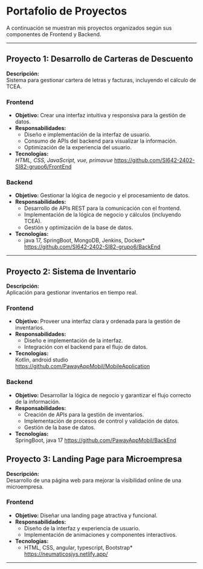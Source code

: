 # Portafolio de Proyectos

A continuación se muestran mis proyectos organizados según sus componentes de Frontend y Backend.

---

## Proyecto 1: Desarrollo de Carteras de Descuento

**Descripción:**  
Sistema para gestionar cartera de letras y facturas, incluyendo el cálculo de TCEA.

### Frontend
- **Objetivo:** Crear una interfaz intuitiva y responsiva para la gestión de datos.
- **Responsabilidades:**
    - Diseño e implementación de la interfaz de usuario.
    - Consumo de APIs del backend para visualizar la información.
    - Optimización de la experiencia del usuario.
- **Tecnologías:**  
  *HTML, CSS, JavaScript, vue, primavue*
  https://github.com/SI642-2402-SI82-grupo6/FrontEnd
### Backend
- **Objetivo:** Gestionar la lógica de negocio y el procesamiento de datos.
- **Responsabilidades:**
    - Desarrollo de APIs REST para la comunicación con el frontend.
    - Implementación de la lógica de negocio y cálculos (incluyendo TCEA).
    - Gestión y optimización de la base de datos.
- **Tecnologías:**  
  * java 17, SpringBoot, MongoDB, Jenkins, Docker*
    https://github.com/SI642-2402-SI82-grupo6/BackEnd
---

## Proyecto 2: Sistema de Inventario

**Descripción:**  
Aplicación para gestionar inventarios en tiempo real.

### Frontend
- **Objetivo:** Proveer una interfaz clara y ordenada para la gestión de inventarios.
- **Responsabilidades:**
    - Diseño e implementación de la interfaz.
    - Integración con el backend para el flujo de datos.
- **Tecnologías:**  
  Kotlin, android studio
  https://github.com/PawayAppMobil/MobileApplication
### Backend
- **Objetivo:** Desarrollar la lógica de negocio y garantizar el flujo correcto de la información.
- **Responsabilidades:**
    - Creación de APIs para la gestión de inventarios.
    - Implementación de procesos de control y validación de datos.
    - Gestión de la base de datos.
- **Tecnologías:**  
  SpringBoot, java 17
  https://github.com/PawayAppMobil/BackEnd
## Proyecto 3: Landing Page para Microempresa

**Descripción:**  
Desarrollo de una página web para mejorar la visibilidad online de una microempresa.

### Frontend
- **Objetivo:** Diseñar una landing page atractiva y funcional.
- **Responsabilidades:**
    - Diseño de la interfaz y experiencia de usuario.
    - Implementación de animaciones y componentes interactivos.
- **Tecnologías:**  
  * HTML, CSS, angular, typescript, Bootstrap*
    https://neumaticosjys.netlify.app/


---



